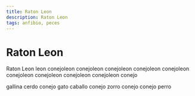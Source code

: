 ```yaml
---
title: Raton Leon
description: Raton Leon
tags: anfibio, peces
---
```


# Raton Leon

Raton Leon leon conejoleon conejoleon conejoleon conejoleon conejoleon conejoleon conejoleon conejoleon conejoleon conejo

gallina cerdo conejo gato caballo conejo zorro conejo conejo perro